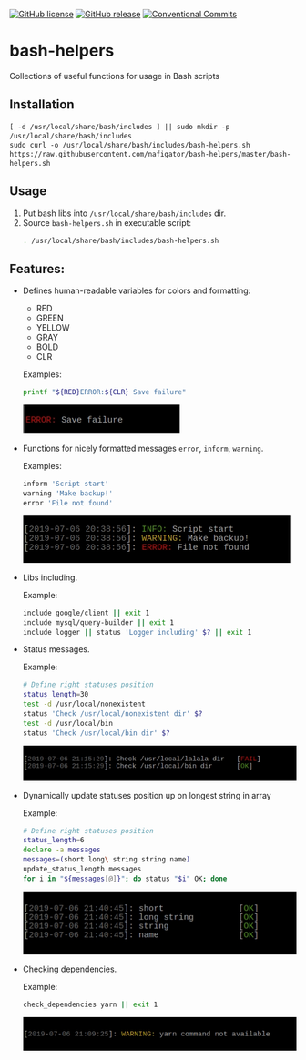 [![GitHub license][License img]][License src] [![GitHub release][Release img]][Release src] [![Conventional Commits][Conventional commits badge]][Conventional commits src]
# bash-helpers
Collections of useful functions for usage in Bash scripts

## Installation

	[ -d /usr/local/share/bash/includes ] || sudo mkdir -p /usr/local/share/bash/includes
	sudo curl -o /usr/local/share/bash/includes/bash-helpers.sh https://raw.githubusercontent.com/nafigator/bash-helpers/master/bash-helpers.sh

## Usage
1. Put bash libs into `/usr/local/share/bash/includes` dir.
2. Source `bash-helpers.sh` in executable script:
	```bash
	. /usr/local/share/bash/includes/bash-helpers.sh
	```
## Features:
* Defines human-readable variables for colors and formatting:
	- RED
	- GREEN
	- YELLOW
	- GRAY
	- BOLD
	- CLR
	
	Examples:
	```bash
	printf "${RED}ERROR:${CLR} Save failure"
	```
	![Colors definition][Colors definition img]
* Functions for nicely formatted messages `error`, `inform`, `warning`.

	Examples:
	```bash
	inform 'Script start'
	warning 'Make backup!'
	error 'File not found'
	```
	![Messages formatting][Messages formatting img]
* Libs including.

	Example:
	```bash
	include google/client || exit 1
	include mysql/query-builder || exit 1
	include logger || status 'Logger including' $? || exit 1
	```
* Status messages.

	Example:
	```bash
	# Define right statuses position 
	status_length=30
	test -d /usr/local/nonexistent
	status 'Check /usr/local/nonexistent dir' $?
	test -d /usr/local/bin
	status 'Check /usr/local/bin dir' $?
	```
	![Status messages][Status messages img]
* Dynamically update statuses position up on longest string in array

	Example:
	```bash
	# Define right statuses position
	status_length=6
	declare -a messages
	messages=(short long\ string string name)
	update_status_length messages
	for i in "${messages[@]}"; do status "$i" OK; done
	```
	![Status messages align update][Status messages align update img]
* Checking dependencies.

	Example:
	```bash
	check_dependencies yarn || exit 1
	```
	![Check dependencies][Check dependencies img]

[Conventional commits src]: https://conventionalcommits.org
[Conventional commits badge]: https://img.shields.io/badge/Conventional%20Commits-1.0.0-yellow.svg
[Release img]: https://img.shields.io/badge/release-0.6.0-orange.svg
[Release src]: https://github.com/nafigator/bash-helpers
[License img]: https://img.shields.io/badge/license-MIT-brightgreen.svg
[License src]: https://tldrlegal.com/license/mit-license
[Colors definition img]: https://raw.githubusercontent.com/nafigator/bash-helpers/master/images/colors-definition.jpg
[Messages formatting img]: https://raw.githubusercontent.com/nafigator/bash-helpers/master/images/messages-formatting.jpg
[Status messages img]: https://raw.githubusercontent.com/nafigator/bash-helpers/master/images/status-messages.jpg
[Check dependencies img]: https://raw.githubusercontent.com/nafigator/bash-helpers/master/images/check-dependencies.jpg
[Status messages align update img]: https://raw.githubusercontent.com/nafigator/bash-helpers/master/images/dynamically-update-status-align.jpg
